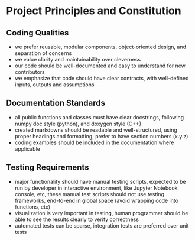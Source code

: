 # Project Principles and Constitution

## Coding Qualities
- we prefer reusable, modular components, object-oriented design, and separation of concerns
- we value clarity and maintainability over cleverness
- our code should be well-documented and easy to understand for new contributors
- we emphasize that code should have clear contracts, with well-defined inputs, outputs and assumptions

## Documentation Standards
- all public functions and classes must have clear docstrings, following numpy doc style (python), and doxygen style (C++)
- created markdowns should be readable and well-structured, using proper headings and formatting, prefer to have section numbers (x.y.z)
- coding examples should be included in the documentation where applicable

## Testing Requirements
- major functionality should have manual testing scripts, expected to be run by developer in interactive environment, like Jupyter Notebook, console, etc, these manual test scripts should not use testing frameworks, end-to-end in global space (avoid wrapping code into functions, etc)
- visualization is very important in testing, human programmer should be able to see the results clearly to verify correctness
- automated tests can be sparse, integration tests are preferred over unit tests
